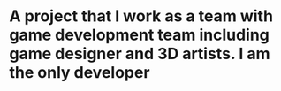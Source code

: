 # A project that I work as a team with game development team including game designer and 3D artists. I am the only developer
